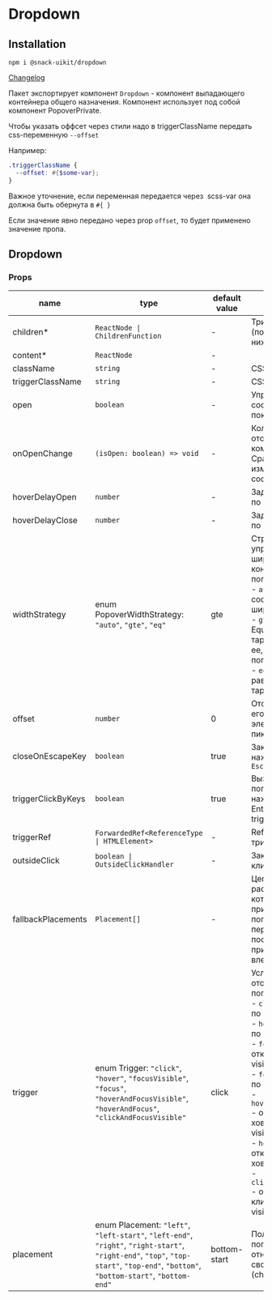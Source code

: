 # Dropdown

## Installation
`npm i @snack-uikit/dropdown`

[Changelog](./CHANGELOG.md)

Пакет экспортирует компонент `Dropdown` - компонент выпадающего контейнера общего назначения. Компонент  использует под собой компонент PopoverPrivate.

Чтобы указать оффсет через стили надо в triggerClassName передать css-переменную `--offset`

Например:

```scss
.triggerClassName {
  --offset: #{$some-var};
}
```

Важное уточнение, если переменная передается через  scss-var она должна быть обернута в `#{ }`

Если значение явно передано через prop `offset`, то будет применено значение пропа.


[//]: DOCUMENTATION_SECTION_START
[//]: THIS_SECTION_IS_AUTOGENERATED_PLEASE_DONT_EDIT_IT
## Dropdown
### Props
| name | type | default value | description |
|------|------|---------------|-------------|
| children* | `ReactNode \| ChildrenFunction` | - | Триггер поповера (подробнее читайте ниже) |
| content* | `ReactNode` | - |  |
| className | `string` | - | CSS-класс |
| triggerClassName | `string` | - | CSS-класс триггера |
| open | `boolean` | - | Управляет состоянием показан/не показан. |
| onOpenChange | `(isOpen: boolean) => void` | - | Колбек отображения компонента. Срабатывает при изменении состояния open. |
| hoverDelayOpen | `number` | - | Задержка открытия по ховеру |
| hoverDelayClose | `number` | - | Задержка закрытия по ховеру |
| widthStrategy | enum PopoverWidthStrategy: `"auto"`, `"gte"`, `"eq"` | gte | Стратегия управления шириной контейнера поповера <br> - `auto` - соответствует ширине контента, <br> - `gte` - Great Than or Equal, равен ширине таргета или больше ее, если контент в поповере шире, <br> - `eq` - Equal, строго равен ширине таргета. |
| offset | `number` | 0 | Отступ поповера от его триггер-элемента (в пикселях). |
| closeOnEscapeKey | `boolean` | true | Закрывать ли по нажатию на кнопку `Esc` |
| triggerClickByKeys | `boolean` | true | Вызывается ли попоповер по нажатию клавиш Enter/Space (при trigger = `click`) |
| triggerRef | `ForwardedRef<ReferenceType \| HTMLElement>` | - | Ref ссылка на триггер |
| outsideClick | `boolean \| OutsideClickHandler` | - | Закрывать ли при клике вне поповера |
| fallbackPlacements | `Placement[]` | - | Цепочка расположений которая будет применяться к поповеру от первого к последнему если при текущем он не влезает. |
| trigger | enum Trigger: `"click"`, `"hover"`, `"focusVisible"`, `"focus"`, `"hoverAndFocusVisible"`, `"hoverAndFocus"`, `"clickAndFocusVisible"` | click | Условие отображения поповера: <br> - `click` - открывать по клику <br> - `hover` - открывать по ховеру <br> - `focusVisible` - открывать по focus-visible <br> - `focus` - открывать по фокусу <br> - `hoverAndFocusVisible` - открывать по ховеру и focus-visible <br> - `hoverAndFocus` - открывать по ховеру и фокусу <br> - `clickAndFocusVisible` - открывать по клику и focus-visible |
| placement | enum Placement: `"left"`, `"left-start"`, `"left-end"`, `"right"`, `"right-start"`, `"right-end"`, `"top"`, `"top-start"`, `"top-end"`, `"bottom"`, `"bottom-start"`, `"bottom-end"` | bottom-start | Положение поповера относительно своего триггера (children). |


[//]: DOCUMENTATION_SECTION_END
